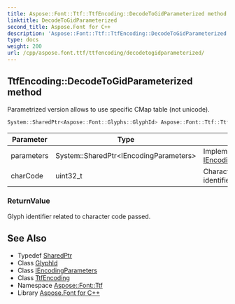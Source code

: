 ```yaml
---
title: Aspose::Font::Ttf::TtfEncoding::DecodeToGidParameterized method
linktitle: DecodeToGidParameterized
second_title: Aspose.Font for C++
description: 'Aspose::Font::Ttf::TtfEncoding::DecodeToGidParameterized method. Parametrized version allows to use specific CMap table (not unicode) in C++.'
type: docs
weight: 200
url: /cpp/aspose.font.ttf/ttfencoding/decodetogidparameterized/
---
```

## TtfEncoding::DecodeToGidParameterized method


Parametrized version allows to use specific CMap table (not unicode).

```cpp
System::SharedPtr<Aspose::Font::Glyphs::GlyphId> Aspose::Font::Ttf::TtfEncoding::DecodeToGidParameterized(System::SharedPtr<IEncodingParameters> parameters, uint32_t charCode) override
```


| Parameter | Type | Description |
| --- | --- | --- |
| parameters | System::SharedPtr\<IEncodingParameters\> | Implementation of [IEncodingParameters](../../../aspose.font/iencodingparameters/)interface. |
| charCode | uint32_t | Character code to get glyph identifier for. |

### ReturnValue

Glyph identifier related to character code passed.

## See Also

* Typedef [SharedPtr](../../../system/sharedptr/)
* Class [GlyphId](../../../aspose.font.glyphs/glyphid/)
* Class [IEncodingParameters](../../../aspose.font/iencodingparameters/)
* Class [TtfEncoding](../)
* Namespace [Aspose::Font::Ttf](../../)
* Library [Aspose.Font for C++](../../../)
